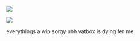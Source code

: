 ![](https://media.discordapp.net/attachments/880975633293934595/1333955301124083806/tumblr_70540691f823252bfd880d35e436fe13_ee4f7694_1280__fliter--dark-blue-sepia__channel--red__mode--normal.png?ex=679ac62f&is=679974af&hm=8aa524a3a38a34b7e7c9c311695f842378bc1fbb830f12dbe4222a6fa554170e&=&format=webp&quality=lossless)

![](https://64.media.tumblr.com/b5987a633a0152d3f4b4d834fd0af073/c960e3311dc68f74-1e/s640x960/ddc05b601d93017e514a6700529837a28267013f.pnj)

everythings a wip sorgy uhh vatbox is dying fer me
